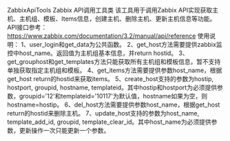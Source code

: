 ZabbixApiTools
    Zabbix API调用工具类
    该工具用于调用Zabbix API实现获取主机、主机组、模板、Items信息，创建主机、删除主机、更新主机信息等功能。
    API接口参考：https://www.zabbix.com/documentation/3.2/manual/api/reference
    使用说明：
    1、user_login和get_data为公共函数。
    2、get_host方法需要提供zabbix监控中host_name。返回值为主机组基本信息，并return hostid。
    3、get_grouphost和get_templates方法只能获取所有主机组和模板信息，暂不支持单独获取指定主机组和模板。
    4、get_items方法需要提供参数host_name，根据get_host return的hostid来获取items。
    5、create_host支持的参数为hostip, hostport, groupid, hostname, templateid。其中hostip和hostport为必须提供参数，groupid='12'和templateid='10117'为默认值，hostname如果为空，则hostname=hostip。
    6、del_host方法需要提供参数host_name，根据get_host return的hostid来删除主机。
    7、update_host支持的参数为host_name, template_add_id, groupid, template_clear_id。其中host_name为必须提供参数，更新操作一次只能更新一个参数。
	
